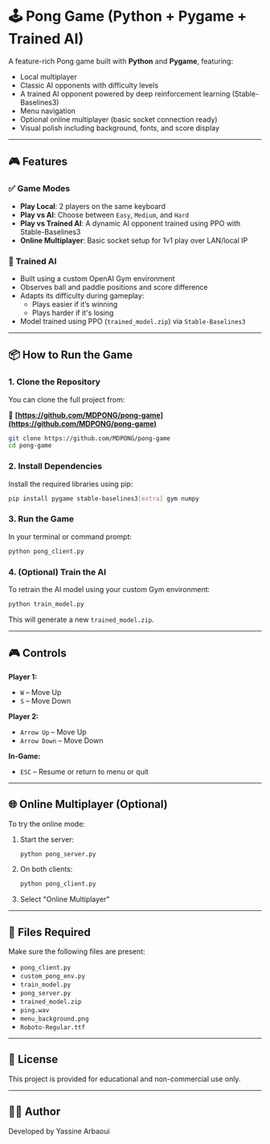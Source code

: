 
# 🕹️ Pong Game (Python + Pygame + Trained AI)

A feature-rich Pong game built with **Python** and **Pygame**, featuring:
- Local multiplayer
- Classic AI opponents with difficulty levels
- A trained AI opponent powered by deep reinforcement learning (Stable-Baselines3)
- Menu navigation
- Optional online multiplayer (basic socket connection ready)
- Visual polish including background, fonts, and score display

---

## 🎮 Features

### ✅ Game Modes
- **Play Local**: 2 players on the same keyboard
- **Play vs AI**: Choose between `Easy`, `Medium`, and `Hard`
- **Play vs Trained AI**: A dynamic AI opponent trained using PPO with Stable-Baselines3
- **Online Multiplayer**: Basic socket setup for 1v1 play over LAN/local IP

### 🧠 Trained AI
- Built using a custom OpenAI Gym environment
- Observes ball and paddle positions and score difference
- Adapts its difficulty during gameplay:
  - Plays easier if it’s winning
  - Plays harder if it's losing
- Model trained using PPO (`trained_model.zip`) via `Stable-Baselines3`

---

## 📦 How to Run the Game

### 1. Clone the Repository
You can clone the full project from:

📎 **[https://github.com/MDPONG/pong-game](https://github.com/MDPONG/pong-game)**

```bash
git clone https://github.com/MDPONG/pong-game
cd pong-game
```

### 2. Install Dependencies
Install the required libraries using pip:

```bash
pip install pygame stable-baselines3[extra] gym numpy
```

### 3. Run the Game
In your terminal or command prompt:

```bash
python pong_client.py
```

### 4. (Optional) Train the AI
To retrain the AI model using your custom Gym environment:

```bash
python train_model.py
```

This will generate a new `trained_model.zip`.

---

## 🎮 Controls

**Player 1:**
- `W` – Move Up
- `S` – Move Down

**Player 2:**
- `Arrow Up` – Move Up
- `Arrow Down` – Move Down

**In-Game:**
- `ESC` – Resume or return to menu or quit

---

## 🌐 Online Multiplayer (Optional)

To try the online mode:

1. Start the server:
   ```bash
   python pong_server.py
   ```

2. On both clients:
   ```bash
   python pong_client.py
   ```

3. Select "Online Multiplayer"


---

## 📁 Files Required

Make sure the following files are present:
- `pong_client.py`
- `custom_pong_env.py`
- `train_model.py`
- `pong_server.py`
- `trained_model.zip`
- `ping.wav`
- `menu_background.png`
- `Roboto-Regular.ttf`

---

## 📜 License

This project is provided for educational and non-commercial use only.

---

## 👨‍💻 Author

Developed by Yassine Arbaoui
